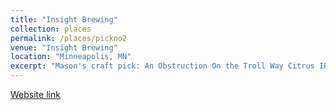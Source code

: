 ```yaml
---
title: "Insight Brewing"
collection: places
permalink: /places/pickno2
venue: "Insight Brewing"
location: "Minneapolis, MN"
excerpt: "Mason's craft pick: An Obstruction On the Troll Way Citrus IPA"
---
```


[Website link](http://www.insightbrewing.com)
